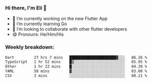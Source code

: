 ### Hi there, I'm Eli 👋
- 🔭 I’m currently working on the new Flutter App
- 🌱 I’m currently learning Go
- 🦄 I’m looking to collaborate with other flutter developers
- 😄 Pronouns: He/Him/His

### Weekly breakdown:
<!--START_SECTION:waka-->

```txt
Dart         27 hrs 7 mins   █████████████████████▓░░░   86.26 %
TypeScript   1 hr 52 mins    █▒░░░░░░░░░░░░░░░░░░░░░░░   05.95 %
Other        1 hr 22 mins    █░░░░░░░░░░░░░░░░░░░░░░░░   04.39 %
YAML         58 mins         ▓░░░░░░░░░░░░░░░░░░░░░░░░   03.08 %
CSV          3 mins          ░░░░░░░░░░░░░░░░░░░░░░░░░   00.21 %
```

<!--END_SECTION:waka-->
